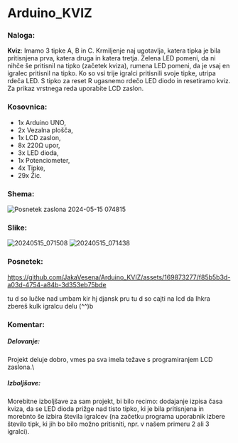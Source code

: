 # Arduino_KVIZ

### Naloga:
**Kviz**: Imamo 3 tipke A, B in C. Krmiljenje naj ugotavlja, katera tipka je bila pritisnjena prva, katera druga in katera tretja. Zelena LED pomeni, da ni nihče še pritisnil na tipko (začetek kviza), rumena LED pomeni, da je vsaj en igralec pritisnil na tipko. Ko so vsi trije igralci pritisnili svoje tipke, utripa rdeča LED. S tipko za reset R ugasnemo rdečo LED diodo in resetiramo kviz. Za prikaz vrstnega reda uporabite LCD zaslon.

### Kosovnica:
* 1x Arduino UNO,
* 2x Vezalna plošča,
* 1x LCD zaslon,
* 8x 220Ω upor,
* 3x LED dioda,
* 1x Potenciometer,
* 4x Tipke,
* 29x Žic.


### Shema:
![Posnetek zaslona 2024-05-15 074815](https://github.com/JakaVesena/Arduino_KVIZ/assets/169873277/7227128b-3e6e-40a8-af63-0942e5e672a2)

### Slike:
![20240515_071508](https://github.com/JakaVesena/Arduino_KVIZ/assets/169873277/b96fea9c-afad-448d-8d80-03f01fe759c9)
![20240515_071438](https://github.com/JakaVesena/Arduino_KVIZ/assets/169873277/edf0e6e7-2d0c-4fe0-a12e-291734dd072c)

### Posnetek:
https://github.com/JakaVesena/Arduino_KVIZ/assets/169873277/f85b5b3d-a03d-4754-a84b-3d353eb75bde


tu d so lučke nad umbam kir hj djansk pru
tu d so cajti na lcd
da lhkra zbereš kulk igralcu
delu (^^)b

### Komentar:
##### Delovanje:
Projekt deluje dobro, vmes pa sva imela težave s programiranjem LCD zaslona.\
##### Izboljšave:
Morebitne izboljšave za sam projekt, bi bilo recimo: dodajanje izpisa časa kviza, da se LED dioda prižge nad tisto tipko, ki je bila pritisnjena in morebnto še izbira števila igralcev (na začetku  programa uporabnik izbere število tipk, ki jih bo bilo možno pritisniti, npr. v našem primeru 2 ali 3 igralci).
